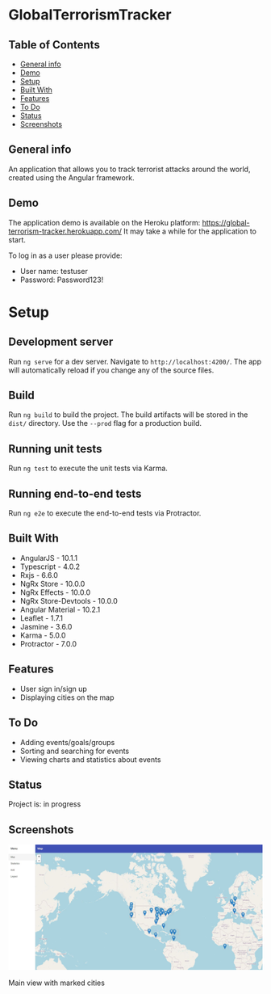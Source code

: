 # GlobalTerrorismTracker

## Table of Contents

- [General info](#general-info)
- [Demo](#demo)
- [Setup](#setup)
- [Built With](#built-with)
- [Features](#features)
- [To Do](#to-do)
- [Status](#status)
- [Screenshots](#screenshots)

## General info

An application that allows you to track terrorist attacks around the world, created using the Angular framework.

## Demo

The application demo is available on the Heroku platform: https://global-terrorism-tracker.herokuapp.com/ 
It may take a while for the application to start.

To log in as a user please provide:
- User name: testuser
- Password: Password123!

# Setup

## Development server

Run `ng serve` for a dev server. Navigate to `http://localhost:4200/`. The app will automatically reload if you change any of the source files.

## Build

Run `ng build` to build the project. The build artifacts will be stored in the `dist/` directory. Use the `--prod` flag for a production build.

## Running unit tests

Run `ng test` to execute the unit tests via Karma.

## Running end-to-end tests

Run `ng e2e` to execute the end-to-end tests via Protractor.

## Built With

- AngularJS - 10.1.1
- Typescript - 4.0.2
- Rxjs - 6.6.0
- NgRx Store - 10.0.0
- NgRx Effects - 10.0.0
- NgRx Store-Devtools - 10.0.0
- Angular Material  - 10.2.1
- Leaflet - 1.7.1
- Jasmine - 3.6.0
- Karma - 5.0.0
- Protractor - 7.0.0

## Features

- User sign in/sign up 
- Displaying cities on the map

## To Do

- Adding events/goals/groups
- Sorting and searching for events
- Viewing charts and statistics about events

## Status

Project is: in progress

## Screenshots

![Map](./screenshots/map.jpg)

Main view with marked cities

